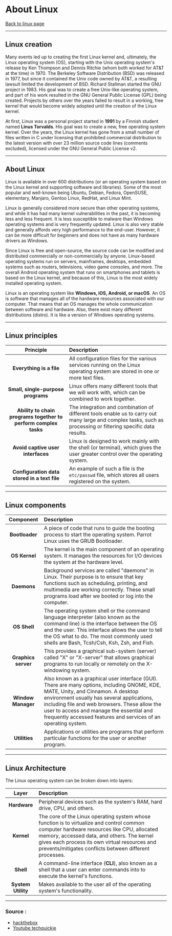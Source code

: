 # About Linux
[Back to linux page](index.md)
- --
## Linux creation
Many events led up to creating the first Linux kernel and, ultimately, the Linux operating system (OS), starting with the Unix operating system's release by Ken Thompson and Dennis Ritchie (whom both worked for AT&T at the time) in 1970. The Berkeley Software Distribution (BSD) was released in 1977, but since it contained the Unix code owned by AT&T, a resulting lawsuit limited the development of BSD. Richard Stallman started the GNU project in 1983. His goal was to create a free Unix-like operating system, and part of his work resulted in the GNU General Public License (GPL) being created. Projects by others over the years failed to result in a working, free kernel that would become widely adopted until the creation of the Linux kernel.

At first, Linux was a personal project started in **1991** by a Finnish student named **Linus Torvalds**. His goal was to create a new, free operating system kernel. Over the years, the Linux kernel has gone from a small number of files written in C under licensing that prohibited commercial distribution to the latest version with over 23 million source code lines (comments excluded), licensed under the GNU General Public License v2.
- --
## About Linux
Linux is available in over 600 distributions (or an operating system based on the Linux kernel and supporting software and libraries). Some of the most popular and well-known being Ubuntu, Debian, Fedora, OpenSUSE, elementary, Manjaro, Gentoo Linux, RedHat, and Linux Mint.

Linux is generally considered more secure than other operating systems, and while it has had many kernel vulnerabilities in the past, it is becoming less and less frequent. It is less susceptible to malware than Windows operating systems and is very frequently updated. Linux is also very stable and generally affords very high performance to the end-user. However, it can be more difficult for beginners and does not have as many hardware drivers as Windows.

Since Linux is free and open-source, the source code can be modified and distributed commercially or non-commercially by anyone. Linux-based operating systems run on servers, mainframes, desktops, embedded systems such as routers, televisions, video game consoles, and more. The overall Android operating system that runs on smartphones and tablets is based on the Linux kernel, and because of this, Linux is the most widely installed operating system.

Linux is an operating system like __Windows, iOS, Android, or macOS__. An OS is software that manages all of the hardware resources associated with our computer. That means that an OS manages the whole communication between software and hardware. Also, there exist many different distributions (distro). It is like a version of Windows operating systems.
- --
## Linux principles
|**Principle**|**Description**|
|:-:|:-|
|**Everything is a file**|All configuration files for the various services running on the Linux operating system are stored in one or more text files.|
|**Small, single-purpose programs**|Linux offers many different tools that we will work with, which can be combined to work together.|
|**Ability to chain programs together to perform complex tasks**|The integration and combination of different tools enable us to carry out many large and complex tasks, such as processing or filtering specific data results.|
|**Avoid captive user interfaces**|Linux is designed to work mainly with the shell (or terminal), which gives the user greater control over the operating system.|
|**Configuration data stored in a text file**|An example of such a file is the `etc/passwd` file, which stores all users registered on the system.|
- --
## Linux components
|**Component**|**Description**|
|:-:|:-|
|**Bootloader**|A piece of code that runs to guide the booting process to start the operating system. Parrot Linux uses the GRUB Bootloader.|
|**OS Kernel**|The kernel is the main component of an operating system. It manages the resources for I/O devices the system at the hardware level.|
|**Daemons**|Background services are called "daemons" in Linux. Their purpose is to ensure that key functions such as scheduling, printing, and multimedia are working correctly. These small programs load after we booted or log into the computer.|
|**OS Shell**|The operating system shell or the command language interpreter (also known as the command line) is the interface between the OS and the user. This interface allows the user to tell the OS what to do. The most commonly used shells are Bash, Tcsh/Csh, Ksh, Zsh, and Fish.|
|**Graphics server**|This provides a graphical sub-system (server) called "X" or "X-server" that allows graphical programs to run locally or remotely on the X-windowing system.|
|**Window Manager**|Also known as a graphical user interface (GUI). There are many options, including GNOME, KDE, MATE, Unity, and Cinnamon. A desktop environment usually has several applications, including file and web browsers. These allow the user to access and manage the essential and frequently accessed features and services of an operating system.|
|**Utilities**|Applications or utilities are programs that perform particular functions for the user or another program.|
- --
## Linux Architecture
The Linux operating system can be broken down into layers:

**Layer**|**Description**
:-:|:-
**Hardware**|Peripheral devices such as the system's RAM, hard drive, CPU, and others.
**Kernel**|The core of the Linux operating system whose function is to virtualize and control common computer hardware resources like CPU, allocated memory, accessed data, and others. The kernel gives each process its own virtual resources and prevents/mitigates conflicts between different processes.
**Shell**|A command-line interface (**CLI**), also known as a shell that a user can enter commands into to execute the kernel's functions.
**System Utility**|Makes available to the user all of the operating system's functionality.
- --
### Source :
- [hackthebox](https://academy.hackthebox.eu/module/18)
- [Youtube techquickie](https://www.youtube.com/watch?v=zA3vmx0GaO8&t=174s)
